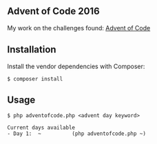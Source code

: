## Advent of Code 2016

My work on the challenges found: [Advent of Code](https://adventofcode.com/2016)

## Installation

Install the vendor dependencies with Composer:

    $ composer install

## Usage

    $ php adventofcode.php <advent day keyword>
    
    Current days available
    - Day 1:  ~          (php adventofcode.php ~)
